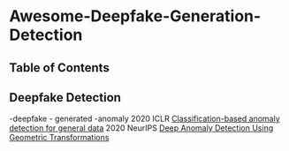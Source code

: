 # Awesome-Deepfake-Generation-Detection

## Table of Contents

## Deepfake Detection
-deepfake - generated -anomaly
2020 ICLR [Classification-based anomaly detection for general data](https://arxiv.org/abs/2005.02359)
2020 NeurIPS [Deep Anomaly Detection Using Geometric Transformations](https://arxiv.org/abs/1805.10917)

